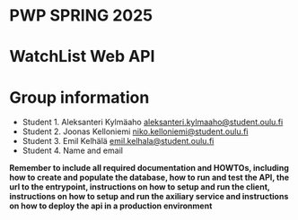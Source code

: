 # PWP SPRING 2025
# WatchList Web API
# Group information
* Student 1. Aleksanteri Kylmäaho  aleksanteri.kylmaaho@student.oulu.fi
* Student 2. Joonas Kelloniemi niko.kelloniemi@student.oulu.fi
* Student 3. Emil Kelhälä emil.kelhala@student.oulu.fi
* Student 4. Name and email


__Remember to include all required documentation and HOWTOs, including how to create and populate the database, how to run and test the API, the url to the entrypoint, instructions on how to setup and run the client, instructions on how to setup and run the axiliary service and instructions on how to deploy the api in a production environment__


